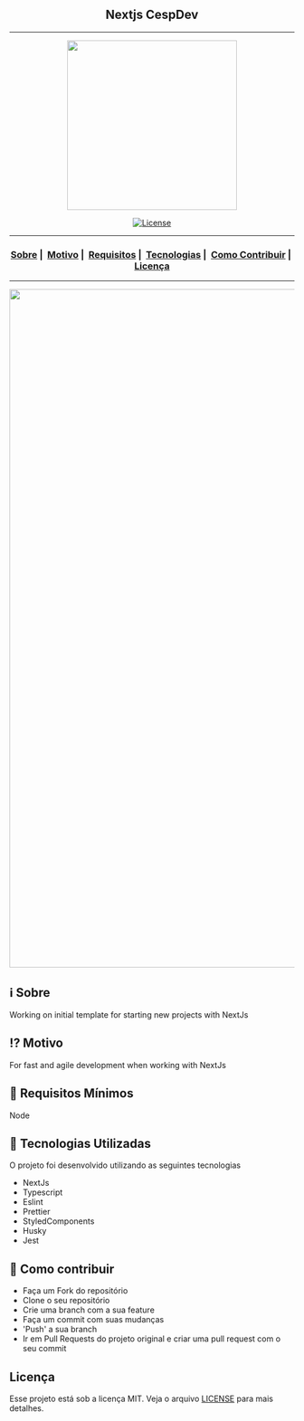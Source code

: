 <h2 align="center">Nextjs CespDev</h2>

___

<p align="center">
  <img src="https://avatars2.githubusercontent.com/u/48498237?s=460&u=a138afdd281690746c6564d47f005c5257c9bc4f&v=4" width="300" heigth="300">
</p>


<p align="center">
  <a href="LICENSE">
    <img alt="License" src="https://img.shields.io/badge/license-MIT-%23F8952D">
  </a>
</p>

___

<h3 align="center">
  <a href="#information_source-sobre">Sobre</a>&nbsp;|&nbsp;
  <a href="#interrobang-motivo">Motivo</a>&nbsp;|&nbsp;
  <a href="#seedling-requisitos-mínimos">Requisitos</a>&nbsp;|&nbsp;
  <a href="#rocket-tecnologias-utilizadas">Tecnologias</a>&nbsp;|&nbsp;
  <a href="#link-como-contribuir">Como Contribuir</a>&nbsp;|&nbsp;
  <a href="#licença">Licença</a>
</h3>

___

<img src="https://media-exp1.licdn.com/dms/image/C5616AQGxqt2gCPSdNg/profile-displaybackgroundimage-shrink_200_800/0?e=1608768000&v=beta&t=_mkH1_HvI5briatYFK9k0uRf2ooml3RJF211ZLVr7DE" width="1200">

## :information_source: Sobre

Working on initial template for starting new projects with NextJs

## :interrobang: Motivo

For fast and agile development when working with NextJs

## :seedling: Requisitos Mínimos

Node

## :rocket: Tecnologias Utilizadas 

O projeto foi desenvolvido utilizando as seguintes tecnologias

- NextJs
- Typescript
- Eslint
- Prettier
- StyledComponents
- Husky
- Jest

## :link: Como contribuir 

- Faça um Fork do repositório
- Clone o seu repositório
- Crie uma branch com a sua feature
- Faça um commit com suas mudanças
- 'Push' a sua branch
- Ir em Pull Requests do projeto original e criar uma pull request com o seu commit

## Licença 

Esse projeto está sob a licença MIT. Veja o arquivo [LICENSE](LICENSE) para mais detalhes.
